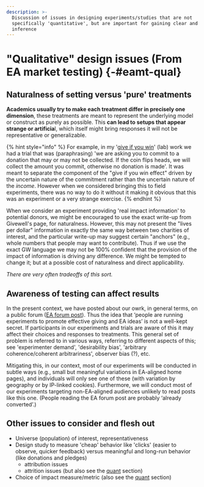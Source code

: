 ```yaml
---
description: >-
  Discussion of issues in designing experiments/studies that are not
  specifically 'quantitative', but are important for gaining clear and useful
  inference
---
```


# "Qualitative" design issues (From EA market testing) {-#eamt-qual}

## **Naturalness of setting versus 'pure' treatments**

**Academics usually try to make each treatment differ in precisely one dimension**, these treatments are meant to represent the underlying model or construct as purely as possible. This **can lead to setups that appear strange or artificia**l, which itself might bring responses it will not be representative or generalizable.&#x20;

{% hint style="info" %}
For example, in my '[give if you win](http://giveifyouwin.org)' (lab) work we had a trial that was (paraphrasing) 'we are asking you to commit to a donation that may or may not be collected. If the coin flips heads, we will collect the amount you commit, otherwise no donation is made'. It was meant to separate the component of the "give if you win effect" driven by the uncertain nature of the commitment rather than the uncertain nature of the _income_. However when we considered bringing this to field experiments, there was no way to do it without it making it obvious that this was an experiment or a very strange exercise.
{% endhint %}


When we consider an experiment providing 'real impact information' to potential donors, we might be encouraged to use the exact write-up from Givewell's page, for naturalness. However, this may not present the "lives per dollar" information in exactly the same way between two charities of interest, and the particular write-up may suggest certain "anchors" (e.g., whole numbers that people may want to contribute). Thus if we use the exact GW language we may not be 100% confident that the provision of the impact of information is driving any difference. We might be tempted to change it; but at a possible cost of naturalness and direct applicability.

_There are very often tradeoffs of this sort._

## **Awareness of testing can affect results**

In the present context, we have posted about our owrk, in general terms, on a public forum ([EA forum post](../organization-and-overview/our-team-and-resources/overview-ea-forum-post.md#ea-forum-post)). Thus the idea that ‘people are running experiments to promote effective giving and EA ideas’ is not a well-kept secret. If participants in our experiments and trials are aware of this it may affect their choices and responses to treatments.  This general set of problem is referred to in various ways, referring to different aspects of this; see 'experimenter demand', 'desirability bias', 'arbitrary coherence/coherent arbitrariness', observer bias (?), etc.

Mitigating this, in our context, most of our experiments will be conducted in subtle ways (e.g., small but meaningful variations in EA-aligned home pages), and individuals will only see one of these (with variation by geography or by IP-linked cookies). Furthermore, we will conduct most of our experiments targeting non-EA-aligned audiences unlikely to read posts like this one. (People reading the EA forum post are probably ‘already converted’.)

## Other issues to consider and flesh out

* Universe (population) of interest, representativeness
* Design study to measure 'cheap' behavior like 'clicks' (easier to observe, quicker feedback) versus meaningful and long-run behavior (like donations and pledges)
  * &#x20;attribution issues
  * attrition issues (but also see the [quant](experimental-design-methods-issues.md) section)
* Choice of impact measure/metric (also see the [quant](experimental-design-methods-issues.md) section)
